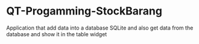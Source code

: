 # QT-Progamming-StockBarang
Application that add data into a database SQLite and also get data from the database and show it in the table widget
